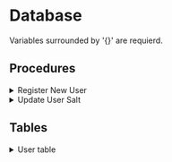 # Database

Variables surrounded by '{}' are requierd.

## Procedures

<details>
<summary>Register New User</summary>

<br>

Creates a new user.

``` sql
CALL register_new_user({username}, {password hash}, {salt})
```

```python
cursor.callproc("register_new_user", ({username}, {hash}, {salt}))
```
  
</details>

<details>
<summary>Update User Salt</summary>

<br>

Updates the salt and last login, call at every login

``` sql
CALL update_user_salt({username}, {salt})
```

```python
cursor.callproc("update_user_salt", ({username}, {salt}))
```
  
</details>

## Tables

<details>
<summary>User table</summary>

<br>

Table containing all user credentials.

- **created**: date and time of creation, *datetime*.
- **last_login**: date and time of last login, *datetime*.
- **username**: users name, *varchar(40)*.
- **password_hash**: hashed password, *varchar(100)*.
- **salt**: salt for the password, *varchar(16)*.
- ***uid***: user id, *varchar(36)*.
  
</details>
